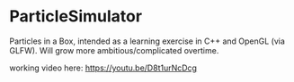 # ParticleSimulator
Particles in a Box, intended as a learning exercise in C++ and OpenGL (via GLFW). Will grow more ambitious/complicated overtime.

working video here: https://youtu.be/D8t1urNcDcg
